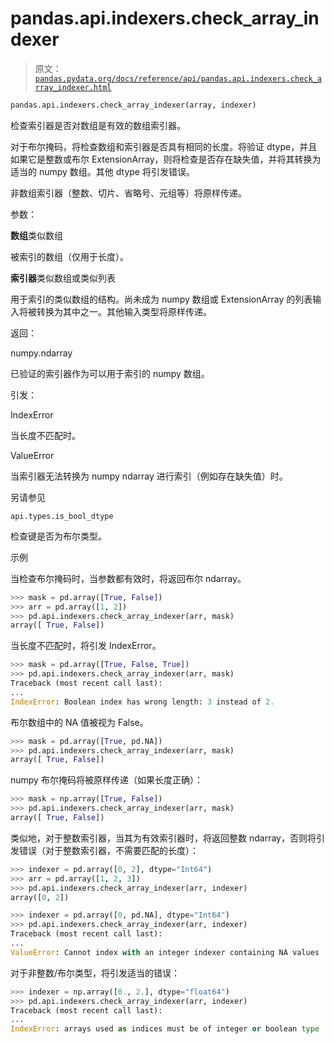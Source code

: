 # pandas.api.indexers.check_array_indexer

> 原文：[`pandas.pydata.org/docs/reference/api/pandas.api.indexers.check_array_indexer.html`](https://pandas.pydata.org/docs/reference/api/pandas.api.indexers.check_array_indexer.html)

```py
pandas.api.indexers.check_array_indexer(array, indexer)
```

检查索引器是否对数组是有效的数组索引器。

对于布尔掩码，将检查数组和索引器是否具有相同的长度。将验证 dtype，并且如果它是整数或布尔 ExtensionArray，则将检查是否存在缺失值，并将其转换为适当的 numpy 数组。其他 dtype 将引发错误。

非数组索引器（整数、切片、省略号、元组等）将原样传递。

参数：

**数组**类似数组

被索引的数组（仅用于长度）。

**索引器**类似数组或类似列表

用于索引的类似数组的结构。尚未成为 numpy 数组或 ExtensionArray 的列表输入将被转换为其中之一。其他输入类型将原样传递。

返回：

numpy.ndarray

已验证的索引器作为可以用于索引的 numpy 数组。

引发：

IndexError

当长度不匹配时。

ValueError

当索引器无法转换为 numpy ndarray 进行索引（例如存在缺失值）时。

另请参见

`api.types.is_bool_dtype`

检查键是否为布尔类型。

示例

当检查布尔掩码时，当参数都有效时，将返回布尔 ndarray。

```py
>>> mask = pd.array([True, False])
>>> arr = pd.array([1, 2])
>>> pd.api.indexers.check_array_indexer(arr, mask)
array([ True, False]) 
```

当长度不匹配时，将引发 IndexError。

```py
>>> mask = pd.array([True, False, True])
>>> pd.api.indexers.check_array_indexer(arr, mask)
Traceback (most recent call last):
...
IndexError: Boolean index has wrong length: 3 instead of 2. 
```

布尔数组中的 NA 值被视为 False。

```py
>>> mask = pd.array([True, pd.NA])
>>> pd.api.indexers.check_array_indexer(arr, mask)
array([ True, False]) 
```

numpy 布尔掩码将被原样传递（如果长度正确）：

```py
>>> mask = np.array([True, False])
>>> pd.api.indexers.check_array_indexer(arr, mask)
array([ True, False]) 
```

类似地，对于整数索引器，当其为有效索引器时，将返回整数 ndarray，否则将引发错误（对于整数索引器，不需要匹配的长度）：

```py
>>> indexer = pd.array([0, 2], dtype="Int64")
>>> arr = pd.array([1, 2, 3])
>>> pd.api.indexers.check_array_indexer(arr, indexer)
array([0, 2]) 
```

```py
>>> indexer = pd.array([0, pd.NA], dtype="Int64")
>>> pd.api.indexers.check_array_indexer(arr, indexer)
Traceback (most recent call last):
...
ValueError: Cannot index with an integer indexer containing NA values 
```

对于非整数/布尔类型，将引发适当的错误：

```py
>>> indexer = np.array([0., 2.], dtype="float64")
>>> pd.api.indexers.check_array_indexer(arr, indexer)
Traceback (most recent call last):
...
IndexError: arrays used as indices must be of integer or boolean type 
```
